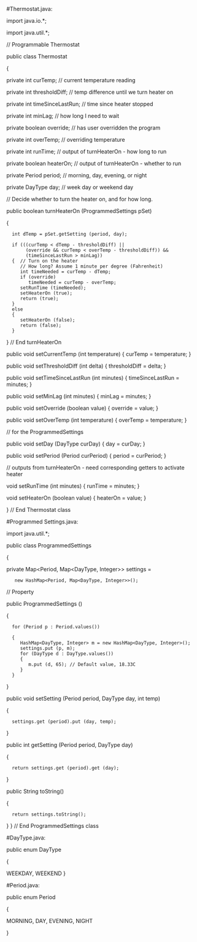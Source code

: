 #Thermostat.java:

import java.io.*;

import java.util.*;

// Programmable Thermostat

public class Thermostat

{

   private int curTemp;          // current temperature reading
   
   private int thresholdDiff;    // temp difference until we turn heater on
   
   private int timeSinceLastRun; // time since heater stopped
   
   private int minLag;           // how long I need to wait
   
   private boolean override;     // has user overridden the program
   
   private int overTemp;         // overriding temperature
   
   private int runTime;          // output of turnHeaterOn - how long to run
   
   private boolean heaterOn;     // output of turnHeaterOn - whether to run
   
   private Period period;        // morning, day, evening, or night
   
   private DayType day;          // week day or weekend day

   // Decide whether to turn the heater on, and for how long.
   
   public boolean turnHeaterOn (ProgrammedSettings pSet)
   
   {

      int dTemp = pSet.getSetting (period, day);

      if (((curTemp < dTemp - thresholdDiff) ||
           (override && curTemp < overTemp - thresholdDiff)) &&
           (timeSinceLastRun > minLag))
      {  // Turn on the heater
         // How long? Assume 1 minute per degree (Fahrenheit)
         int timeNeeded = curTemp - dTemp;
         if (override)
            timeNeeded = curTemp - overTemp;
         setRunTime (timeNeeded);
         setHeaterOn (true);
         return (true);
      }
      else
      {
         setHeaterOn (false);
         return (false);
      }
   } // End turnHeaterOn

   public void setCurrentTemp (int temperature)  { curTemp = temperature; }
   
   public void setThresholdDiff (int delta)      { thresholdDiff = delta; }
   
   public void setTimeSinceLastRun (int minutes) { timeSinceLastRun = minutes; }
   
   public void setMinLag (int minutes)           { minLag = minutes; }
   
   public void setOverride (boolean value)       { override = value; }
   
   public void setOverTemp (int temperature)     { overTemp = temperature; }
   

   // for the ProgrammedSettings
   
   public void setDay (DayType curDay)           { day = curDay; }
   
   public void setPeriod (Period curPeriod)      { period = curPeriod; }
   

   // outputs from turnHeaterOn - need corresponding getters to activate heater
   
   void setRunTime  (int minutes)         { runTime = minutes; }
   
   void setHeaterOn (boolean value)       { heaterOn = value; }
   
} // End Thermostat class

#Programmed Settings.java:

import java.util.*;


public class ProgrammedSettings

{

   private Map<Period, Map<DayType, Integer>> settings =
   
       new HashMap<Period, Map<DayType, Integer>>();
       

   // Property
   
   public ProgrammedSettings ()
   
   {
   
      for (Period p : Period.values())
      
      {
         HashMap<DayType, Integer> m = new HashMap<DayType, Integer>();
         settings.put (p, m);
         for (DayType d : DayType.values())
         {
            m.put (d, 65); // Default value, 18.33C
         }
      }
   }
   
   public void setSetting (Period period, DayType day, int temp)
   
   {
   
      settings.get (period).put (day, temp);
   }
   
   public int getSetting (Period period, DayType day)
   
   {
   
      return settings.get (period).get (day);
   }
   
   public String toString()
   
   {
   
      return settings.toString();
   }
} // End ProgrammedSettings class

#DayType.java:

public enum DayType

{

   WEEKDAY, WEEKEND
}

#Period.java:


public enum Period

{

   MORNING, DAY, EVENING, NIGHT
   
}
